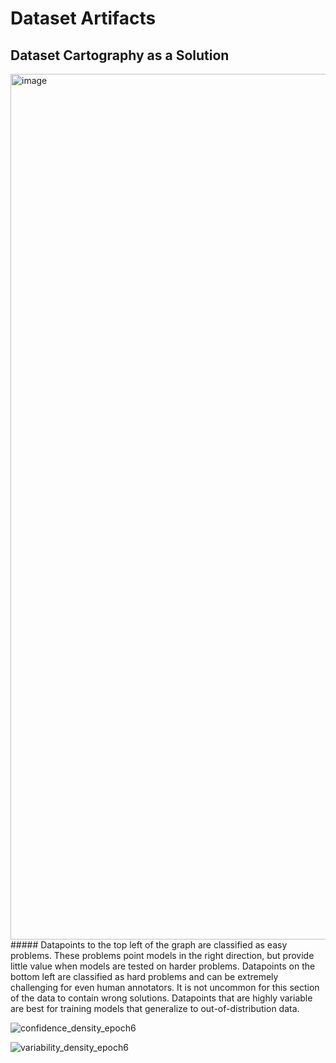# Dataset Artifacts

## Dataset Cartography as a Solution

<img width="1385" alt="image" src="https://github.com/user-attachments/assets/2ee33805-72a2-46a9-a750-cb0bc5f6096d" />
##### Datapoints to the top left of the graph are classified as easy problems. These problems point models in the right direction, but provide little value when models are tested on harder problems. Datapoints on the bottom left are classified as hard problems and can be extremely challenging for even human annotators. It is not uncommon for this section of the data to contain wrong solutions. Datapoints that are highly variable are best for training models that generalize to out-of-distribution data.


![confidence_density_epoch6](https://github.com/user-attachments/assets/3c9ef40e-7da5-44ca-a049-a72603fe93b9)


![variability_density_epoch6](https://github.com/user-attachments/assets/9322f192-f2d5-40eb-91dc-1cf8eaa531cf)
